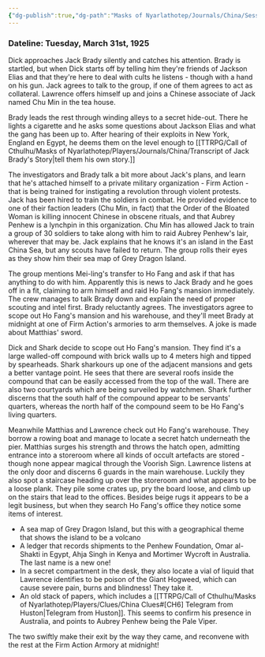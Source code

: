 ```yaml
---
{"dg-publish":true,"dg-path":"Masks of Nyarlathotep/Journals/China/Session 4.md","permalink":"/masks-of-nyarlathotep/journals/china/session-4/","tags":["TTRPG/Games/MoN"]}
---
```


### Dateline: Tuesday, March 31st, 1925
Dick approaches Jack Brady silently and catches his attention. Brady is startled, but when Dick starts off by telling him they're friends of Jackson Elias and that they're here to deal with cults he listens - though with a hand on his gun. Jack agrees to talk to the group, if one of them agrees to act as collateral. Lawrence offers himself up and joins a Chinese associate of Jack named Chu Min in the tea house.

Brady leads the rest through winding alleys to a secret hide-out. There he lights a cigarette and he asks some questions about Jackson Elias and what the gang has been up to. After hearing of their exploits in New York, England en Egypt, he deems them on the level enough to [[TTRPG/Call of Cthulhu/Masks of Nyarlathotep/Players/Journals/China/Transcript of Jack Brady's Story\|tell them his own story.]]

The investigators and Brady talk a bit more about Jack's plans, and learn that he's attached himself to a private military organization - Firm Action - that is being trained for instigating a revolution through violent protests. Jack has been hired to train the soldiers in combat. He provided evidence to one of their faction leaders (Chu Min, in fact) that the Order of the Bloated Woman is killing innocent Chinese in obscene rituals, and that Aubrey Penhew is a lynchpin in this organization. Chu Min has allowed Jack to train a group of 30 soldiers to take along with him to raid Aubrey Penhew's lair, wherever that may be. Jack explains that he knows it's an island in the East China Sea, but any scouts have failed to return. The group rolls their eyes as they show him their sea map of Grey Dragon Island.

The group mentions Mei-ling's transfer to Ho Fang and ask if that has anything to do with him. Apparently this is news to Jack Brady and he goes off in a fit, claiming to arm himself and raid Ho Fang's mansion immediately. The crew manages to talk Brady down and explain the need of proper scouting and intel first. Brady reluctantly agrees. The investigators agree to scope out Ho Fang's mansion and his warehouse, and they'll meet Brady at midnight at one of Firm Action's armories to arm themselves. A joke is made about Matthias' sword.

Dick and Shark decide to scope out Ho Fang's mansion. They find it's a large walled-off compound with brick walls up to 4 meters high and tipped by spearheads. Shark sharkours up one of the adjacent mansions and gets a better vantage point. He sees that there are several roofs inside the compound that can be easily accessed from the top of the wall. There are also two courtyards which are being surveiled by watchmen. Shark further discerns that the south half of the compound appear to be servants' quarters, whereas the north half of the compound seem to be Ho Fang's living quarters.

Meanwhile Matthias and Lawrence check out Ho Fang's warehouse. They borrow a rowing boat and manage to locate a secret hatch underneath the pier. Matthias surges his strength and throws the hatch open, admitting entrance into a storeroom where all kinds of occult artefacts are stored - though none appear magical through the Voorish Sign. Lawrence listens at the only door and discerns 6 guards in the main warehouse. Luckily they also spot a staircase heading up over the storeroom and what appears to be a loose plank. They pile some crates up, pry the board loose, and climb up on the stairs that lead to the offices. Besides beige rugs it appears to be a legit business, but when they search Ho Fang's office they notice some items of interest.
- A sea map of Grey Dragon Island, but this with a geographical theme that shows the island to be a volcano
- A ledger that records shipments to the Penhew Foundation, Omar al-Shakti in Egypt, Ahja Singh in Kenya and Mortimer Wycroft in Australia. The last name is a new one!
- In a secret compartment in the desk, they also locate a vial of liquid that Lawrence identifies to be poison of the Giant Hogweed, which can cause severe pain, burns and blindness! They take it.
- An old stack of papers, which includes a [[TTRPG/Call of Cthulhu/Masks of Nyarlathotep/Players/Clues/China Clues#[CH6] Telegram from Huston\|Telegram from Huston]]. This seems to confirm his presence in Australia, and points to Aubrey Penhew being the Pale Viper.

The two swiftly make their exit by the way they came, and reconvene with the rest at the Firm Action Armory at midnight!